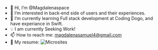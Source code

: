 - 👋 Hi, I’m @Magdalenaspace                                                                                                           
- 👀 I’m interested in back-end side of users and their experiences.
- 🤖 I’m currently learning Full stack development at Coding Dogo, and have experiance in Swift. 
- 💡 I am currently Seeking Work!
- 📫  How to reach me: magdalenasamuel4@gmail.com
- 💫 My resume:
  ![Microsites](https://user-images.githubusercontent.com/96504344/208601338-68a6b411-1874-4606-87df-afc8bda130ea.gif)                    

<!---
Magdalenaspace/Magdalenaspace is a ✨ special ✨ repository because its `README.md` (this file) appears on your GitHub profile.
You can click the Preview link to take a look at your changes.
--->




